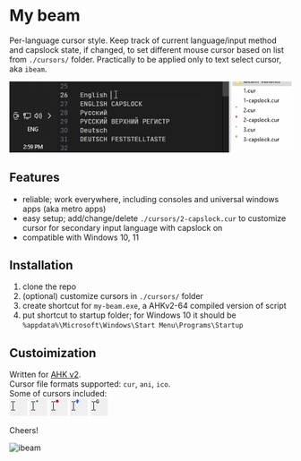# My beam

Per-language cursor style.
Keep track of current language/input method and capslock state, if changed, to set different mouse cursor based on list from `./cursors/` folder.
Practically to be applied only to text select cursor, aka `ibeam`.

<img src="img/how-it-work.gif" width="608" />

## Features

-   reliable; work everywhere, including consoles and universal windows apps (aka metro apps)
-   easy setup; add/change/delete `./cursors/2-capslock.cur` to customize cursor for secondary input language with capslock on
-   compatible with Windows 10, 11

## Installation

1. clone the repo
2. (optional) customize cursors in `./cursors/` folder
3. create shortcut for `my-beam.exe`, a AHKv2-64 compiled version of script
4. put shortcut to startup folder; for Windows 10 it should be `%appdata%\Microsoft\Windows\Start Menu\Programs\Startup`

## Custoimization

Written for [AHK v2](https://www.autohotkey.com/docs/v2/).  
Cursor file formats supported: `cur`, `ani`, `ico`.  
Some of cursors included:  
<img src="img/ibeam-default.jpg" alt="default i-beam cursor" />
<img src="img/ibeam-dot-green.jpg" alt="i-beam cursor with dot" />
<img src="img/ibeam-circle-red.jpg" alt="i-beam cursor with circle" />
<img src="img/ibeam-arrow-up-blue.jpg" alt="i-beam cursor with arrow up" />
<img src="img/ibeam-g.jpg" alt="i-beam cursor with letter g" />

Cheers!

<img src="https://upload.wikimedia.org/wikipedia/commons/thumb/0/09/I-BeamCrossSection.svg/220px-I-BeamCrossSection.svg.png" alt="ibeam" />


